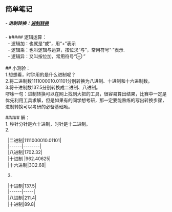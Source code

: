 ## 简单笔记  
##### - 进制转换：[进制转换](http://www.cnblogs.com/gaizai/p/4233780.html )   
- ##### 逻辑运算：  
  - 逻辑加：也就是“或”，用“+”表示  
  - 逻辑乘：也叫逻辑与运算，按位求“与”，常用符号“·”表示.  
  - 逻辑异：又叫按位加，常用符号“⊕ ”  
    
## 小测验：  
1.想想看，时钟用的是什么进制呢？   
2.将二进制数1111000010.01101分别转换为八进制、十进制和十六进制数。   
3.将十进制数137.5分别转换成二进制、八进制。  
啰嗦一句：进制转换可以在网上找到大把的工具，很容易算出结果，比赛中一定是优先利用工具求解，但是如果有的同学想考研，那一定要能熟练的写出转换步骤，进制转换可以考研的必备基础呦。  

##### 解：  
1. 秒针分针是六十进制，时针是十二进制。  
2.   


  |二进制|1111000010.01101|  
  |------|--------|  
  |八进制|1702.32|  
  |十进制 |962.40625|  
  |十六进制|3C2.68|  

3.  

  |十进制|137.5|  
  |------|-----|  
  |八进制|211.4|  
  |十进制|89.8|  
  



